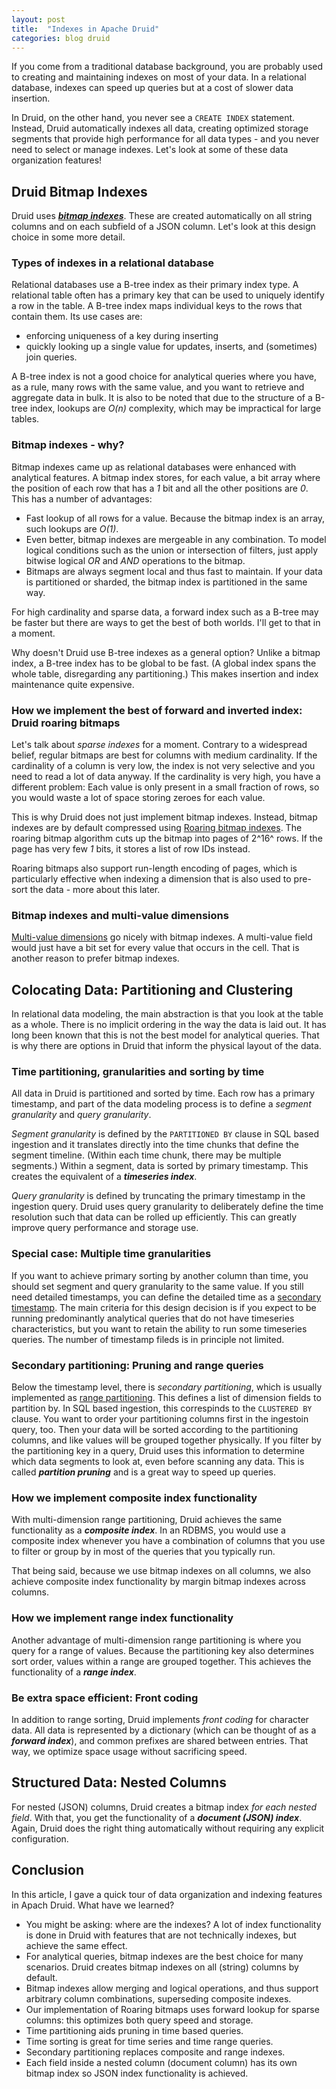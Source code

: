 ```yaml
---
layout: post
title:  "Indexes in Apache Druid"
categories: blog druid
---
```


If you come from a traditional database background, you are probably used to creating and maintaining indexes on most of your data. In a relational database, indexes can speed up queries but at a cost of slower data insertion.

In Druid, on the other hand, you never see a `CREATE INDEX` statement. Instead, Druid automatically indexes all data, creating optimized storage segments that provide high performance for all data types - and you never need to select or manage indexes. Let's look at some of these data organization features!

## Druid Bitmap Indexes

Druid uses ***[bitmap indexes](https://en.wikipedia.org/wiki/Bitmap_index)***. These are created automatically on all string columns and on each subfield of a JSON column. Let's look at this design choice in some more detail.

### Types of indexes in a relational database

Relational databases use a B-tree index as their primary index type. A relational table often has a primary key that can be used to uniquely identify a row in the table. A B-tree index maps individual keys to the rows that contain them. Its use cases are:

- enforcing uniqueness of a key during inserting
- quickly looking up a single value for updates, inserts, and (sometimes) join queries.

A B-tree index is not a good choice for analytical queries where you have, as a rule, many rows with the same value, and you want to  retrieve and aggregate data in bulk. It is also to be noted that due to the structure of a B-tree index, lookups are _O(n)_ complexity, which may be impractical for large tables.

### Bitmap indexes - why?

Bitmap indexes came up as relational databases were enhanced with analytical features. A bitmap index stores, for each value, a bit array where the position of each row that has a _1_ bit and all the other positions are _0_. This has a number of advantages:

- Fast lookup of all rows for a value. Because the bitmap index is an array, such lookups are _O(1)_. 
- Even better, bitmap indexes are mergeable in any combination. To model logical conditions such as the union or intersection of filters, just apply bitwise logical _OR_ and _AND_ operations to the bitmap.
- Bitmaps are always segment local and thus fast to maintain. If your data is partitioned or sharded, the bitmap index is partitioned in the same way.

For high cardinality and sparse data, a forward index such as a B-tree may be faster but there are ways to get the best of both worlds. I'll get to that in a moment.

Why doesn't Druid use B-tree indexes as a general option? Unlike a bitmap index, a B-tree index has to be global to be fast. (A global index spans the whole table, disregarding any partitioning.) This makes insertion and index maintenance quite expensive.

### How we implement the best of forward and inverted index: Druid roaring bitmaps

Let's talk about _sparse indexes_ for a moment. Contrary to a widespread belief, regular bitmaps are best for columns with medium cardinality. If the cardinality of a column is very low, the index is not very selective and you need to read a lot of data anyway. If the cardinality is very high, you have a different problem: Each value is only present in a small fraction of rows, so you would waste a lot of space storing zeroes for each value.

This is why Druid does not just implement bitmap indexes. Instead, bitmap indexes are by default compressed using [Roaring bitmap indexes](https://www.roaringbitmap.org/). The roaring bitmap algorithm cuts up the bitmap into pages of 2^16^ rows. If the page has very few _1_ bits, it stores a list of row IDs instead.

Roaring bitmaps also support run-length encoding of pages, which is particularly effective when indexing a dimension that is also used to pre-sort the data - more about this later.

### Bitmap indexes and multi-value dimensions

[Multi-value dimensions](https://blog.hellmar-becker.de/2021/08/07/multivalue-dimensions-in-apache-druid-part-1/) go nicely with bitmap indexes. A multi-value field would just have a bit set for every value that occurs in the cell. That is another reason to prefer bitmap indexes.

## Colocating Data: Partitioning and Clustering

In relational data modeling, the main abstraction is that you look at the table as a whole. There is no implicit ordering in the way the data is laid out. It has long been known that this is not the best model for analytical queries. That is why there are options in Druid that inform the physical layout of the data.

### Time partitioning, granularities and sorting by time

All data in Druid is partitioned and sorted by time. Each row has a primary timestamp, and part of the data modeling process is to define a _segment granularity_ and _query granularity_.

_Segment granularity_ is defined by the `PARTITIONED BY` clause in SQL based ingestion and it translates directly into the time chunks that define the segment timeline. (Within each time chunk, there may be multiple segments.) Within a segment, data is sorted by primary timestamp. This creates the equivalent of a ***timeseries index***.

_Query granularity_ is defined by truncating the primary timestamp in the ingestion query. Druid uses query granularity to deliberately define the time resolution such that data can be rolled up efficiently. This can greatly improve query performance and storage use.

### Special case: Multiple time granularities

If you want to achieve primary sorting by another column than time, you should set segment and query granularity to the same value. If you still need detailed timestamps, you can define the detailed time as a [secondary timestamp](https://druid.apache.org/docs/latest/ingestion/schema-design.html#secondary-timestamps). The main criteria for this design decision is if you expect to be running predominantly analytical queries that do not have timeseries characteristics, but you want to retain the ability to run some timeseries queries. The number of timestamp fileds is in principle not limited.

### Secondary partitioning: Pruning and range queries

Below the timestamp level, there is _secondary partitioning_, which is usually implemented as [range partitioning](https://blog.hellmar-becker.de/2022/01/25/partitioning-in-druid-part-3-multi-dimension-range-partitioning/). This defines a list of dimension fields to partition by. In SQL based ingestion, this correspinds to the `CLUSTERED BY` clause. You want to order your partitioning columns first in the ingestoin query, too. Then your data will be sorted according to the partitioning columns, and like values will be grouped together physically. If you filter by the partitioning key in a query, Druid uses this information to determine which data segments to look at, even before scanning any data. This is called ***partition pruning*** and is a great way to speed up queries.

### How we implement composite index functionality

With multi-dimension range partitioning, Druid achieves the same functionality as a ***composite index***. In an RDBMS, you would use a composite index whenever you have a combination of columns that you use to filter or group by in most of the queries that you typically run.

That being said, because we use bitmap indexes on all columns, we also achieve composite index functionality by margin bitmap indexes across columns.

### How we implement range index functionality

Another advantage of multi-dimension range partitioning is where you query for a range of values. Because the partitioning key also determines sort order, values within a range are grouped together. This achieves the functionality of a ***range index***.

### Be extra space efficient: Front coding

In addition to range sorting, Druid implements _front coding_ for character data. All data is represented by a dictionary (which can be thought of as a ***forward index***), and common prefixes are shared between entries. That way, we optimize space usage without sacrificing speed.

## Structured Data: Nested Columns

For nested (JSON) columns, Druid creates a bitmap index _for each nested field_. With that, you get the functionality of a ***document (JSON) index***. Again, Druid does the right thing automatically without requiring any explicit configuration.

## Conclusion

In this article, I gave a quick tour of data organization and indexing features in Apach Druid. What have we learned?

- You might be asking: where are the indexes? A lot of index functionality is done in Druid with features that are not technically indexes, but achieve the same effect.
- For analytical queries, bitmap indexes are the best choice for many scenarios. Druid creates bitmap indexes on all (string) columns by default.
- Bitmap indexes allow merging and logical operations, and thus support arbitrary column combinations, superseding composite indexes.
- Our implementation of Roaring bitmaps uses forward lookup for sparse columns: this optimizes both query speed and storage.
- Time partitioning aids pruning in time based queries.
- Time sorting is great for time series and time range queries.
- Secondary partitioning replaces composite and range indexes.
- Each field inside a nested column (document column) has its own bitmap index so JSON index functionality is achieved.
